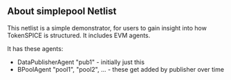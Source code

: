 ## About simplepool Netlist

This netlist is a simple demonstrator, for users to gain insight into how TokenSPICE is structured. It includes EVM agents.

It has these agents:

- DataPublisherAgent "pub1" - initially just this
- BPoolAgent "pool1", "pool2", ... - these get added by publisher over time

